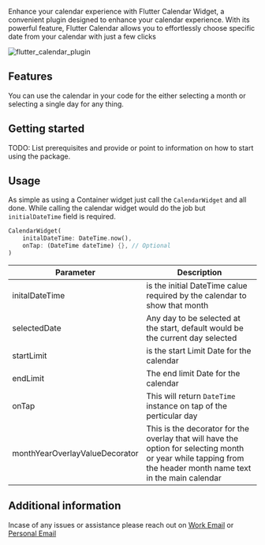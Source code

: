 <!--
This README describes the package. If you publish this package to pub.dev,
this README's contents appear on the landing page for your package.

For information about how to write a good package README, see the guide for
[writing package pages](https://dart.dev/guides/libraries/writing-package-pages).

For general information about developing packages, see the Dart guide for
[creating packages](https://dart.dev/guides/libraries/create-library-packages)
and the Flutter guide for
[developing packages and plugins](https://flutter.dev/developing-packages).
-->

Enhance your calendar experience with Flutter Calendar Widget, a convenient plugin designed to enhance your calendar experience. With its powerful feature, Flutter Calendar allows you to effortlessly choose specific date from your calendar with just a few clicks

![flutter_calendar_plugin](https://github.com/saadjavaidalvi-weoveri/flutter_calendar/assets/85175211/3ed8ec1c-c731-4613-947d-92c0c98c81e4)

## Features

You can use the calendar in your code for the either selecting a month or selecting a single day for any thing.


## Getting started

TODO: List prerequisites and provide or point to information on how to
start using the package.

## Usage

As simple as using a Container widget just call the `CalendarWidget` and all done.
While calling the calendar widget would do the job but `initialDateTime` field is required.

```dart
CalendarWidget(
    initalDateTime: DateTime.now(),
    onTap: (DateTime dateTime) {}, // Optional
)
```

|Parameter|Description|
|-----------------------------------|--------------------------------------|
|initalDateTime   |is the initial DateTime calue required by the calendar to show that month|
|selectedDate    |Any day to be selected at the start, default would be the current day selected|
|startLimit      |is the start Limit Date for the calendar|
|endLimit |The end limit Date for the calendar|
|onTap |This will return `DateTime` instance on tap of the perticular day|
|monthYearOverlayValueDecorator |This is the decorator for the overlay that will have the option for selecting month or year while tapping from the header month name text in the main calendar|

## Additional information

Incase of any issues or assistance please reach out on [Work Email](mailto:saad@we-over-i.com?subject=[Gilab]%20Source%Files%20for%20Wild) or [Personal Email](mailto:saadjavaidalvi@gmail.com?subject=[Gilab]%20Source%Files%20for%20Wild)
